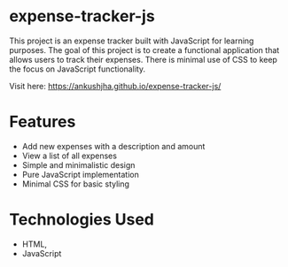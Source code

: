 # expense-tracker-js
This project is an expense tracker built with JavaScript for learning purposes. The goal of this project is to create a functional application that allows users to track their expenses. There is minimal use of CSS to keep the focus on JavaScript functionality.

Visit here: https://ankushjha.github.io/expense-tracker-js/

# Features
* Add new expenses with a description and amount
* View a list of all expenses
* Simple and minimalistic design
* Pure JavaScript implementation
* Minimal CSS for basic styling
# Technologies Used
* HTML, 
* JavaScript
